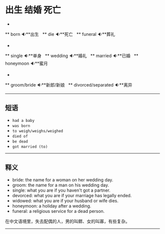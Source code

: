 # 出生 结婚 死亡

- 
**<span id="english"> born <span class="point">:sound:</span></span>**出生&nbsp;&nbsp;
**<span id="english"> die <span class="point">:sound:</span></span>**死亡&nbsp;&nbsp;
**<span id="english"> funeral <span class="point">:sound:</span></span>**葬礼&nbsp;&nbsp;

- 
**<span id="english"> single <span class="point">:sound:</span></span>**单身&nbsp;&nbsp;
**<span id="english"> wedding <span class="point">:sound:</span></span>**婚礼&nbsp;&nbsp;
**<span id="english"> married <span class="point">:sound:</span></span>**已婚&nbsp;&nbsp;
**<span id="english"> honeymoon <span class="point">:sound:</span></span>**蜜月&nbsp;&nbsp;

- 
**<span id="english"> groom/bride <span class="point">:sound:</span></span>**新郎/新娘&nbsp;&nbsp;
**<span id="english"> divorced/separated <span class="point">:sound:</span></span>**离异&nbsp;&nbsp;


---

## 短语

- `had a baby`
- `was born`
- `to weigh/weighs/weighed`
- `died of` 
- `be dead`
- `got married (to)`

---

## 释义

- bride: the name for a woman on her wedding day.
- groom: the name for a man on his wedding day.
- single: what you are if you haven't got a partner.
- devorced: what you are if your marriage has legally ended.
- widowed: what you are if your husband or wife dies.
- honeymoon: a holiday after a wedding.
- funeral: a religious service for a dead person.

在中文语境里，失去配偶的人，男的叫鳏、女的叫寡，有些复杂。

---
